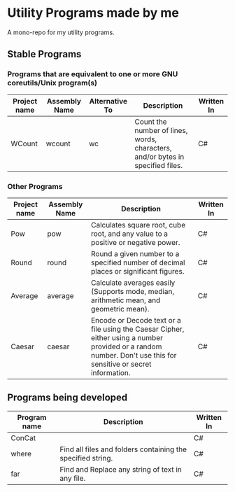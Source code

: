 # Utility Programs made by me
A mono-repo for my utility programs.

## Stable Programs

### Programs that are equivalent to one or more GNU coreutils/Unix program(s)
| Project name | Assembly Name | Alternative To | Description | Written  In |
|-|-|-|-|-|
| WCount | wcount | wc | Count the number of lines, words, characters, and/or bytes in specified files. | C# |

### Other Programs
| Project name | Assembly Name | Description | Written  In |
|-|-|-|-|
| Pow | pow | Calculates square root, cube root, and any value to a positive or negative power. | C# |
| Round | round | Round a given number to a specified number of decimal places or significant figures. | C# |
| Average | average | Calculate averages easily (Supports mode, median, arithmetic mean, and geometric mean). | C# |
| Caesar | caesar | Encode or Decode text or a file using the Caesar Cipher, either using a number provided or a random number. Don't use this for sensitive or secret information. | C# |

## Programs being developed
| Program name | Description | Written  In |
|-|-|-|
| ConCat | | C# |
| where | Find all files and folders containing the specified string. | C# |
| far | Find and Replace any string of text in any file. | C# |
